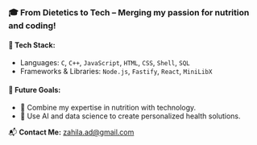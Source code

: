 ### 🎓 From Dietetics to Tech – Merging my passion for nutrition and coding!

#### 🔧 Tech Stack:
- Languages: `C`, `C++`, `JavaScript`, `HTML`, `CSS`, `Shell`, `SQL`
- Frameworks & Libraries: `Node.js`, `Fastify`, `React`, `MiniLibX`


#### 🌟 Future Goals:
- 🔬 Combine my expertise in nutrition with technology.  
- 🤖 Use AI and data science to create personalized health solutions.

📬  **Contact Me:** zahila.ad@gmail.com

<!--
![My GitHub stats](https://github-readme-stats.vercel.app/api?username=adzhl&show_icons=true&theme=transparent&hide_rank=true)
-->
